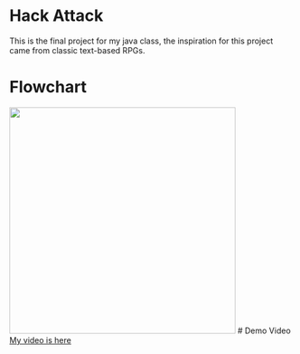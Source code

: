 # Hack Attack
This is the final project for my java class, the inspiration for this project came from classic text-based RPGs.
# Flowchart
<img src="GameFlowchart(1).DRAWIO" height = "400" width ="400">
# Demo Video
<a href ="https://www.youtube.com/watch?v=X0cESsXVzMs">My video is here</a>
